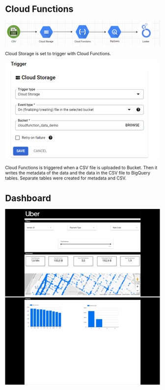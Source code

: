 # Cloud Functions
<img src = "img/proje_mimarisi.PNG">

<p>Cloud Storage is set to trigger with Cloud Functions.</p>

<img src = "img/resim1.png">
<p>Cloud Functions is triggered when a CSV file is uploaded to Bucket. Then it writes the metadata of the data and the data in the CSV file to BigQuery tables. Separate tables were created for metadata and CSV.</p>

<h1>Dashboard</h1>
<img src ="img/resim11.png">
<img src ="img/resim12.png">